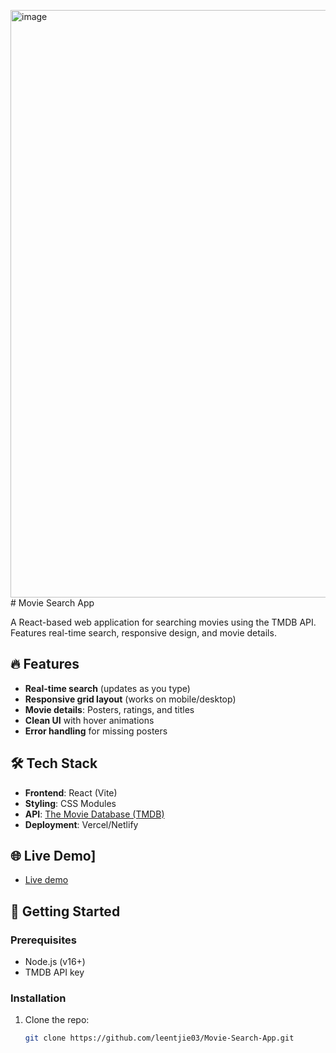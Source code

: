<img width="1902" height="940" alt="image" src="https://github.com/user-attachments/assets/ecb0063c-7d2b-469d-957b-eb41fd06afb9" /># Movie Search App

A React-based web application for searching movies using the TMDB API. Features real-time search, responsive design, and movie details.


## 🔥 Features

- **Real-time search** (updates as you type)
- **Responsive grid layout** (works on mobile/desktop)
- **Movie details**: Posters, ratings, and titles
- **Clean UI** with hover animations
- **Error handling** for missing posters

## 🛠️ Tech Stack

- **Frontend**: React (Vite)
- **Styling**: CSS Modules
- **API**: [The Movie Database (TMDB)](https://www.themoviedb.org/)
- **Deployment**: Vercel/Netlify

## 🌐 Live Demo]
- [Live demo](movie-search-app-93ao.vercel.app/)

## 🚀 Getting Started

### Prerequisites
- Node.js (v16+)
- TMDB API key 

### Installation
1. Clone the repo:
   ```bash
   git clone https://github.com/leentjie03/Movie-Search-App.git
